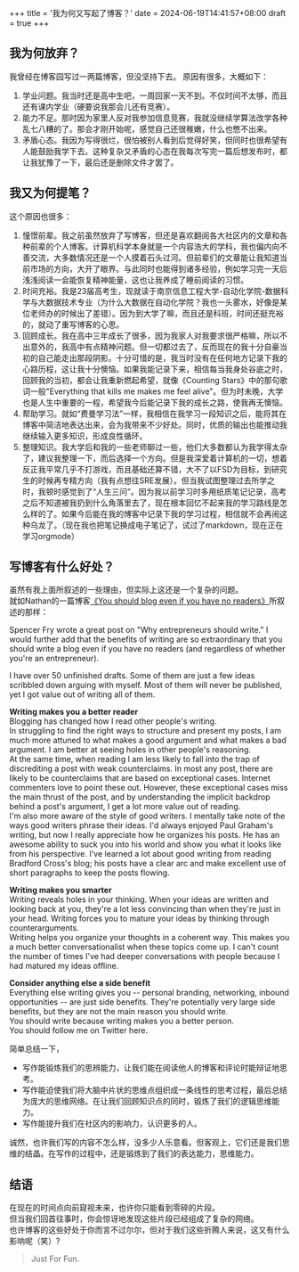 +++
title = '我为何又写起了博客？'
date = 2024-06-19T14:41:57+08:00
draft = true
+++

## 我为何放弃？
我曾经在博客园写过一两篇博客，但没坚持下去。
原因有很多，大概如下：
1. 学业问题。我当时还是高中生吧，一周回家一天不到。不仅时间不太够，而且还有课内学业（硬要说我那会儿还有竞赛）。
2. 能力不足。那时因为家里人反对我参加信息竞赛，我就没继续学算法改学各种乱七八糟的了。那会才刚开始呢，感觉自己还很稚嫩，什么也憋不出来。
3. 矛盾心态。我因为写得很烂，很怕被别人看到后觉得好笑，但同时也很希望有人能鼓励我学下去。这种复杂又矛盾的心态在我每次写完一篇后想发布时，都让我犹豫了一下，最后还是删除文件才罢了。

## 我又为何提笔？
这个原因也很多：
1. 憧憬前辈。我之前虽然放弃了写博客，但还是喜欢翻阅各大社区内的文章和各种前辈的个人博客。计算机科学本身就是一个内容浩大的学科，我也偏内向不善交流，大多数情况还是一个人摸着石头过河。但前辈们的文章能让我知道当前市场的方向，大开了眼界。与此同时也能得到诸多经验，例如学习完一天后浅浅阅读一会能恢复精神能量，这也让我养成了睡前阅读的习惯。
2. 时间充裕。我是23届高考生，现就读于南京信息工程大学-自动化学院-数据科学与大数据技术专业（为什么大数据在自动化学院？我也一头雾水，好像是某位老师办的时候出了差错）。因为到大学了嘛，而且还是科班，时间还挺充裕的，就动了重写博客的心思。
3. 回顾成长。我在高中三年成长了很多，因为我家人对我要求很严格嘛，所以不出意外的，我高中有点精神问题。但一切都过去了，反而现在的我十分自豪当初的自己能走出那段阴影。十分可惜的是，我当时没有在任何地方记录下我的心路历程，这让我十分懊恼。如果我能记录下来，相信每当我身处谷底之时，回顾我的当初，都会让我重新燃起希望，就像《Counting Stars》中的那句歌词一般"Everything that kills me makes me feel alive"。但为时未晚，大学也是人生中重要的一程，希望我今后能记录下我的成长之路，使我再无懊恼。
4. 帮助学习。就如“费曼学习法”一样，我相信在我学习一段知识之后，能将其在博客中简洁地表达出来，会为我带来不少好处。同时，优质的输出也能推动我继续输入更多知识，形成良性循环。
5. 整理知识。我大学后和我的一些老师聊过一些，他们大多数都认为我学得太杂了，建议我整理一下，而后选择一个方向。但是我深爱着计算机的一切，想着反正我平常几乎不打游戏，而且基础还算不错，大不了以FSD为目标，到研究生的时候再专精方向（我有点想往SRE发展）。但当我试图整理过去所学之时，我顿时感觉到了“人生三问”。因为我以前学习时多用纸质笔记记录，高考之后不知道被我扔到什么角落里去了，现在根本回忆不起来我的学习路线是怎么样的了。如果今后能在我的博客中记录下我的学习过程，相信就不会再闹这种乌龙了。（现在我也把笔记换成电子笔记了，试过了markdown，现在正在学习orgmode）

## 写博客有什么好处？
虽然有我上面所叙述的一些理由，但实际上这还是一个复杂的问题。  
就如Nathan的一篇博客[《You should blog even if you have no readers》](http://nathanmarz.com/blog/you-should-blog-even-if-you-have-no-readers.html)所叙述的那样：  

  Spencer Fry wrote a great post on "Why entrepreneurs should write." I would further add that the benefits of writing are so extraordinary that you should write a blog even if you have no readers (and regardless of whether you're an entrepreneur).  

  I have over 50 unfinished drafts. Some of them are just a few ideas scribbled down arguing with myself. Most of them will never be published, yet I got value out of writing all of them.  

  **Writing makes you a better reader**  
  Blogging has changed how I read other people's writing.  
  In struggling to find the right ways to structure and present my posts, I am much more attuned to what makes a good argument and what makes a bad argument. I am better at seeing holes in other people's reasoning.  
  At the same time, when reading I am less likely to fall into the trap of discrediting a post with weak counterclaims. In most any post, there are likely to be counterclaims that are based on exceptional cases. Internet commenters love to point these out. However, these exceptional cases miss the main thrust of the post, and by understanding the implicit backdrop behind a post's argument, I get a lot more value out of reading.  
  I'm also more aware of the style of good writers. I mentally take note of the ways good writers phrase their ideas. I'd always enjoyed Paul Graham's writing, but now I really appreciate how he organizes his posts. He has an awesome ability to suck you into his world and show you what it looks like from his perspective. I've learned a lot about good writing from reading Bradford Cross's blog; his posts have a clear arc and make excellent use of short paragraphs to keep the posts flowing.  

  **Writing makes you smarter**  
  Writing reveals holes in your thinking. When your ideas are written and looking back at you, they're a lot less convincing than when they're just in your head. Writing forces you to mature your ideas by thinking through counterarguments.  
  Writing helps you organize your thoughts in a coherent way. This makes you a much better conversationalist when these topics come up. I can't count the number of times I've had deeper conversations with people because I had matured my ideas offline.  

  **Consider anything else a side benefit**  
  Everything else writing gives you -- personal branding, networking, inbound opportunities -- are just side benefits. They're potentially very large side benefits, but they are not the main reason you should write.  
  You should write because writing makes you a better person.  
  You should follow me on Twitter here.  

简单总结一下，
- 写作能锻炼我们的思辨能力，让我们能在阅读他人的博客和评论时能辩证地思考。
- 写作能迫使我们将大脑中片状的思维点组织成一条线性的思考过程，最后总结为庞大的思维网络。在让我们回顾知识点的同时，锻炼了我们的逻辑思维能力。
- 写作能提升我们在社区内的影响力，认识更多的人。

诚然，也许我们写的内容不怎么样，没多少人乐意看。但客观上，它们还是我们思维的结晶。在写作的过程中，还是锻炼到了我们的表达能力，思维能力。

## 结语
在现在的时间点向前窥视未来，也许你只能看到零碎的片段。  
但当我们回首往事时，你会惊讶地发现这些片段已经组成了复杂的网络。  
也许博客的这些好处于你而言不过尔尔，但对于我们这些折腾人来说，这又有什么影响呢（笑）?  
> Just For Fun.

